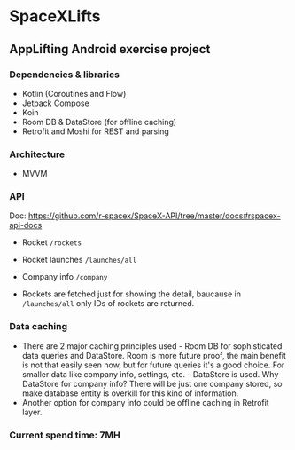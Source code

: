 # SpaceXLifts

## AppLifting Android exercise project
### Dependencies & libraries
- Kotlin (Coroutines and Flow)
- Jetpack Compose
- Koin
- Room DB & DataStore (for offline caching)
- Retrofit and Moshi for REST and parsing

### Architecture
- MVVM

### API
Doc: https://github.com/r-spacex/SpaceX-API/tree/master/docs#rspacex-api-docs

- Rocket `/rockets`
- Rocket launches `/launches/all`
- Company info `/company`

- Rockets are fetched just for showing the detail, baucause in `/launches/all` only IDs of rockets are returned.

### Data caching
- There are 2 major caching principles used - Room DB for sophisticated data queries and DataStore. Room is more future proof, the main benefit is not that easily seen now, but for future queries it's a good choice. 
  For smaller data like company info, settings, etc. - DataStore is used. Why DataStore for company info? There will be just one company stored, so make database entity is overkill for this kind of information.
- Another option for company info could be offline caching in Retrofit layer.   

### Current spend time: 7MH